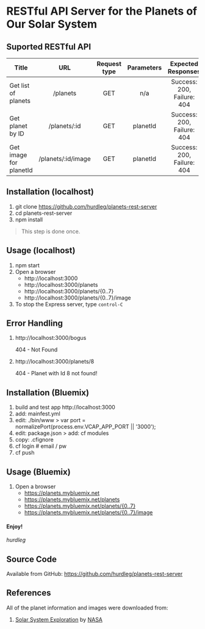 # RESTful API Server for the Planets of Our Solar System

## Suported RESTful API

| Title                  | URL                | Request type | Parameters | Expected Responses         |
|------------------------|:------------------:|:------------:|:----------:|:--------------------------:|
| Get list of planets    | /planets           | GET          | n/a        | Success: 200, Failure: 404 |
| Get planet by ID       | /planets/:id       | GET          | planetId   | Success: 200, Failure: 404 |
| Get image for planetId | /planets/:id/image | GET          | planetId   | Success: 200, Failure: 404 |

## Installation (localhost)
1. git clone https://github.com/hurdleg/planets-rest-server
2. cd planets-rest-server
3. npm install

> This step is done once.

## Usage (localhost)
1. npm start
2. Open a browser
   * http://localhost:3000
   * http://localhost:3000/planets
   * http://localhost:3000/planets/{0..7}
   * http://localhost:3000/planets/{0..7}/image
3. To stop the Express server, type `control-C`

## Error Handling
1. http://localhost:3000/bogus

   404 - Not Found

2. http://localhost:3000/planets/8

   404 - Planet with Id 8 not found!

## Installation (Bluemix)
1. build and test app http://localhost:3000
2. add: mainfest.yml
3. edit: ./bin/www > var port = normalizePort(process.env.VCAP_APP_PORT || '3000');
4. edit: package.json > add: cf modules
5. copy: .cfignore
6. cf login # email / pw
7. cf push

## Usage (Bluemix)
1. Open a browser
   * https://planets.mybluemix.net
   * https://planets.mybluemix.net/planets
   * https://planets.mybluemix.net/planets/{0..7}
   * https://planets.mybluemix.net/planets/{0..7}/image

#### Enjoy!
*hurdleg*

## Source Code
Available from GitHub:
https://github.com/hurdleg/planets-rest-server

## References
All of the planet information and images were downloaded from:
1. [Solar System Exploration](http://solarsystem.nasa.gov/planets/) by [NASA](http://www.nasa.gov)

